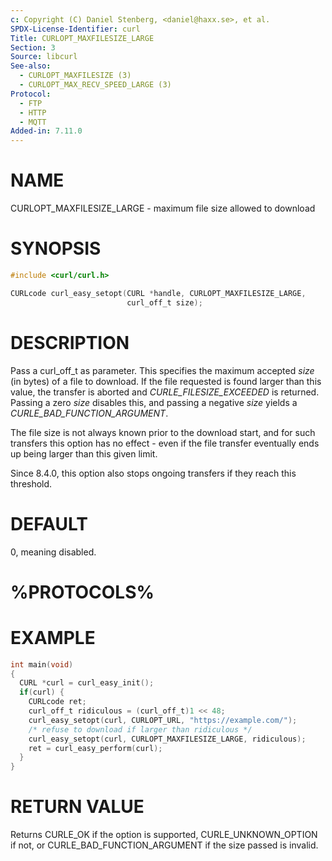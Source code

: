 ```yaml
---
c: Copyright (C) Daniel Stenberg, <daniel@haxx.se>, et al.
SPDX-License-Identifier: curl
Title: CURLOPT_MAXFILESIZE_LARGE
Section: 3
Source: libcurl
See-also:
  - CURLOPT_MAXFILESIZE (3)
  - CURLOPT_MAX_RECV_SPEED_LARGE (3)
Protocol:
  - FTP
  - HTTP
  - MQTT
Added-in: 7.11.0
---
```


# NAME

CURLOPT_MAXFILESIZE_LARGE - maximum file size allowed to download

# SYNOPSIS

~~~c
#include <curl/curl.h>

CURLcode curl_easy_setopt(CURL *handle, CURLOPT_MAXFILESIZE_LARGE,
                          curl_off_t size);
~~~

# DESCRIPTION

Pass a curl_off_t as parameter. This specifies the maximum accepted *size*
(in bytes) of a file to download. If the file requested is found larger than
this value, the transfer is aborted and *CURLE_FILESIZE_EXCEEDED* is
returned. Passing a zero *size* disables this, and passing a negative *size*
yields a *CURLE_BAD_FUNCTION_ARGUMENT*.

The file size is not always known prior to the download start, and for such
transfers this option has no effect - even if the file transfer eventually
ends up being larger than this given limit.

Since 8.4.0, this option also stops ongoing transfers if they reach this
threshold.

# DEFAULT

0, meaning disabled.

# %PROTOCOLS%

# EXAMPLE

~~~c
int main(void)
{
  CURL *curl = curl_easy_init();
  if(curl) {
    CURLcode ret;
    curl_off_t ridiculous = (curl_off_t)1 << 48;
    curl_easy_setopt(curl, CURLOPT_URL, "https://example.com/");
    /* refuse to download if larger than ridiculous */
    curl_easy_setopt(curl, CURLOPT_MAXFILESIZE_LARGE, ridiculous);
    ret = curl_easy_perform(curl);
  }
}
~~~

# RETURN VALUE

Returns CURLE_OK if the option is supported, CURLE_UNKNOWN_OPTION if not, or
CURLE_BAD_FUNCTION_ARGUMENT if the size passed is invalid.
